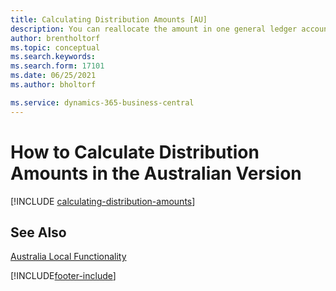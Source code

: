 ```yaml
---
title: Calculating Distribution Amounts [AU]
description: You can reallocate the amount in one general ledger account to other general ledger accounts so that the balances of your accounts remain proportionate to one another in the Australian version.
author: brentholtorf
ms.topic: conceptual
ms.search.keywords:
ms.search.form: 17101
ms.date: 06/25/2021
ms.author: bholtorf

ms.service: dynamics-365-business-central
---
```

# How to Calculate Distribution Amounts in the Australian Version

[!INCLUDE [calculating-distribution-amounts](../includes/AUNZ/calculating-distribution-amounts.md)]

## See Also

[Australia Local Functionality](australia-local-functionality.md)  


[!INCLUDE[footer-include](../../includes/footer-banner.md)]